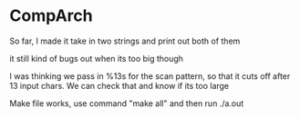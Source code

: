 # CompArch


So far, I made it take in two strings and print out both of them

it still kind of bugs out when its too big though

I was thinking we pass in %13s for the scan pattern, 
so that it cuts off after 13 input chars. We can check that
and know if its too large

Make file works, use command "make all" and then run ./a.out 
